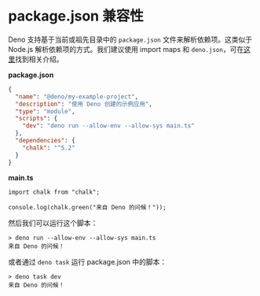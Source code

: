 # package.json 兼容性

Deno 支持基于当前或祖先目录中的 `package.json` 文件来解析依赖项。这类似于
Node.js 解析依赖项的方式。我们建议使用 import maps 和
`deno.json`，可在[这里](../basics/import_maps.md)找到相关介绍。

**package.json**

```json
{
  "name": "@deno/my-example-project",
  "description": "使用 Deno 创建的示例应用",
  "type": "module",
  "scripts": {
    "dev": "deno run --allow-env --allow-sys main.ts"
  },
  "dependencies": {
    "chalk": "^5.2"
  }
}
```

**main.ts**

```ts, ignore
import chalk from "chalk";

console.log(chalk.green("来自 Deno 的问候！"));
```

然后我们可以运行这个脚本：

```shell, ignore
> deno run --allow-env --allow-sys main.ts
来自 Deno 的问候！
```

或者通过 `deno task` 运行 package.json 中的脚本：

```shell, ignore
> deno task dev
来自 Deno 的问候！
```
